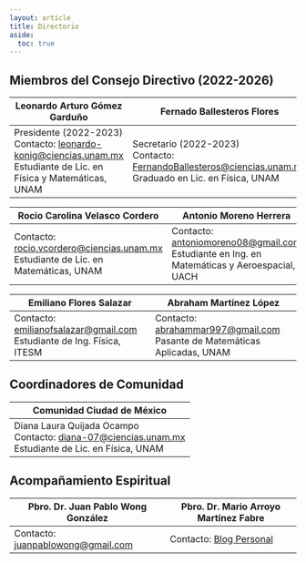 ```yaml
---
layout: article
title: Directorio
aside:
  toc: true
---
```



## Miembros del Consejo Directivo (2022-2026)

| Leonardo Arturo Gómez Garduño | Fernado Ballesteros Flores | Vanessa Enríquez Hernández | 
| ---- | ---- | ---- |
|  Presidente (2022-2023) <br> Contacto: [leonardo-konig@ciencias.unam.mx](mailto:leonardo-konig@ciencias.unam.mx)  <br> Estudiante de Lic. en Física y Matemáticas, UNAM |  Secretario (2022-2023) <br> Contacto: [FernandoBallesteros@ciencias.unam.mx](mailto:FernandoBallesteros@ciencias.unam.mx)  <br> Graduado en Lic. en Física, UNAM | Tesorera (2022-2023) <br> Contacto: [vanessa.eh3108@gmail.com](mailto:vanessa.eh3108@gmail.com)  <br> Graduada en Ing. Física, UACH |


| Rocio Carolina Velasco Cordero | Antonio Moreno Herrera | Emilio Martínez Rivera | 
| ---- | ---- | ---- |
| Contacto: [rocio.vcordero@ciencias.unam.mx](mailto:rocio.vcordero@ciencias.unam.mx)  <br> Estudiante de Lic. en Matemáticas, UNAM | Contacto: [antoniomoreno08@gmail.com](mailto:antoniomoreno08@gmail.com)  <br> Estudiante en Ing. en Matemáticas y Aeroespacial, UACH | Contacto: [emiliomtzr.99@gmail.com](mailto:emiliomtzr.99@gmail.com)  <br> Graduado en Ing. Biomédica, UAQ |


| Emiliano Flores Salazar | Abraham Martínez López | 
| ---- | ---- |
| Contacto: [emilianofsalazar@gmail.com](mailto:emilianofsalazar@gmail.com)  <br> Estudiante de Ing. Física, ITESM | Contacto: [abrahammar997@gmail.com](mailto:abrahammar997@gmail.com)  <br> Pasante de Matemáticas Aplicadas, UNAM |


## Coordinadores de Comunidad
  
  
| Comunidad Ciudad de México |
| ---- |
| Diana Laura Quijada Ocampo <br> Contacto: [diana-07@ciencias.unam.mx](mailto:diana-07@ciencias.unam.mx)  <br> Estudiante de Lic. en Física, UNAM | 

## Acompañamiento Espiritual

| Pbro. Dr. Juan Pablo Wong González | Pbro. Dr. Mario Arroyo Martínez Fabre | 
| ---- | ---- |
| Contacto: [juanpablowong@gmail.com](mailto:juanpablowong@gmail.com)  | Contacto: [Blog Personal](https://teologiaparamillennials.com/contacto/ "Blog Personal") |
